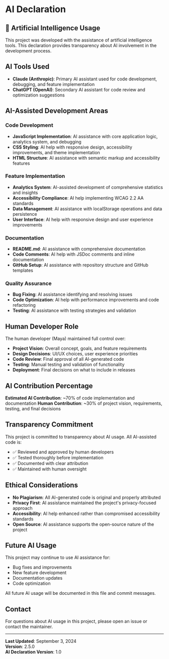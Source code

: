 # AI Declaration

## 🤖 Artificial Intelligence Usage

This project was developed with the assistance of artificial intelligence tools. This declaration provides transparency about AI involvement in the development process.

## AI Tools Used

- **Claude (Anthropic)**: Primary AI assistant used for code development, debugging, and feature implementation
- **ChatGPT (OpenAI)**: Secondary AI assistant for code review and optimization suggestions

## AI-Assisted Development Areas

### Code Development
- **JavaScript Implementation**: AI assistance with core application logic, analytics system, and debugging
- **CSS Styling**: AI help with responsive design, accessibility improvements, and theme implementation
- **HTML Structure**: AI assistance with semantic markup and accessibility features

### Feature Implementation
- **Analytics System**: AI-assisted development of comprehensive statistics and insights
- **Accessibility Compliance**: AI help implementing WCAG 2.2 AA standards
- **Data Management**: AI assistance with localStorage operations and data persistence
- **User Interface**: AI help with responsive design and user experience improvements

### Documentation
- **README.md**: AI assistance with comprehensive documentation
- **Code Comments**: AI help with JSDoc comments and inline documentation
- **GitHub Setup**: AI assistance with repository structure and GitHub templates

### Quality Assurance
- **Bug Fixing**: AI assistance identifying and resolving issues
- **Code Optimization**: AI help with performance improvements and code refactoring
- **Testing**: AI assistance with testing strategies and validation

## Human Developer Role

The human developer (Maya) maintained full control over:
- **Project Vision**: Overall concept, goals, and feature requirements
- **Design Decisions**: UI/UX choices, user experience priorities
- **Code Review**: Final approval of all AI-generated code
- **Testing**: Manual testing and validation of functionality
- **Deployment**: Final decisions on what to include in releases

## AI Contribution Percentage

**Estimated AI Contribution**: ~70% of code implementation and documentation
**Human Contribution**: ~30% of project vision, requirements, testing, and final decisions

## Transparency Commitment

This project is committed to transparency about AI usage. All AI-assisted code is:
- ✅ Reviewed and approved by human developers
- ✅ Tested thoroughly before implementation
- ✅ Documented with clear attribution
- ✅ Maintained with human oversight

## Ethical Considerations

- **No Plagiarism**: All AI-generated code is original and properly attributed
- **Privacy First**: AI assistance maintained the project's privacy-focused approach
- **Accessibility**: AI help enhanced rather than compromised accessibility standards
- **Open Source**: AI assistance supports the open-source nature of the project

## Future AI Usage

This project may continue to use AI assistance for:
- Bug fixes and improvements
- New feature development
- Documentation updates
- Code optimization

All future AI usage will be documented in this file and commit messages.

## Contact

For questions about AI usage in this project, please open an issue or contact the maintainer.

---

**Last Updated**: September 3, 2024  
**Version**: 2.5.0  
**AI Declaration Version**: 1.0
